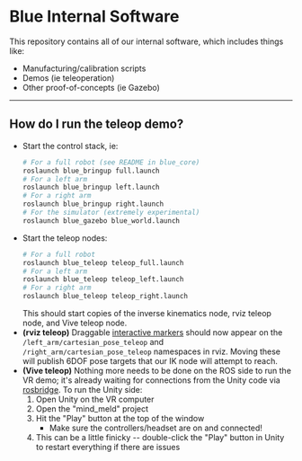 # Blue Internal Software
This repository contains all of our internal software, which includes things like:
- Manufacturing/calibration scripts
- Demos (ie teleoperation)
- Other proof-of-concepts (ie Gazebo)

-----

## How do I run the teleop demo?

- Start the control stack, ie:
  ```bash
  # For a full robot (see README in blue_core)
  roslaunch blue_bringup full.launch
  # For a left arm
  roslaunch blue_bringup left.launch
  # For a right arm
  roslaunch blue_bringup right.launch
  # For the simulator (extremely experimental)
  roslaunch blue_gazebo blue_world.launch
  ``` 
- Start the teleop nodes:
  ```bash
  # For a full robot
  roslaunch blue_teleop teleop_full.launch
  # For a left arm
  roslaunch blue_teleop teleop_left.launch
  # For a right arm
  roslaunch blue_teleop teleop_right.launch
  ``` 
  This should start copies of the inverse kinematics node, rviz teleop node, and Vive teleop node.
- **(rviz teleop)** Draggable [interactive markers](http://wiki.ros.org/rviz/Tutorials/Interactive%20Markers%3A%20Getting%20Started) should now appear on the `/left_arm/cartesian_pose_teleop` and `/right_arm/cartesian_pose_teleop` namespaces in rviz. Moving these will publish 6DOF pose targets that our IK node will attempt to reach.
- **(Vive teleop)** Nothing more needs to be done on the ROS side to run the VR demo; it's already waiting for connections from the Unity code via [rosbridge](http://wiki.ros.org/rosbridge_suite). To run the Unity side:
  1. Open Unity on the VR computer
  2. Open the "mind_meld" project
  3. Hit the "Play" button at the top of the window
      - Make sure the controllers/headset are on and connected!
  4. This can be a little finicky -- double-click the "Play" button in Unity to restart everything if there are issues
